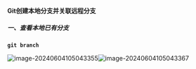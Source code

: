 #### Git创建本地分支并关联远程分支

##### 一、查看本地已有分支

**`git branch`**

![image-20240604105043355](C:\Users\fengwangren\AppData\Roaming\Typora\typora-user-images\image-20240604105043355.png)![image-20240604105043367](C:\Users\fengwangren\AppData\Roaming\Typora\typora-user-images\image-20240604105043367.png)